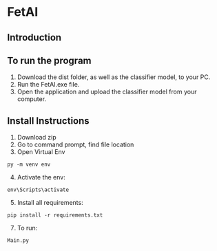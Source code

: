 ﻿# FetAI
## Introduction
## To run the program
1. Download the dist folder, as well as the classifier model, to your PC. 
2. Run the FetAI.exe file.
3. Open the application and upload the classifier model from your computer. 
## Install Instructions
1. Download zip
2. Go to command prompt, find file location
3. Open Virtual Env
```
py -m venv env
```
4. Activate the env:
```
env\Scripts\activate
```
5. Install all requirements:
```
pip install -r requirements.txt
```
7. To run: 
```
Main.py
```

